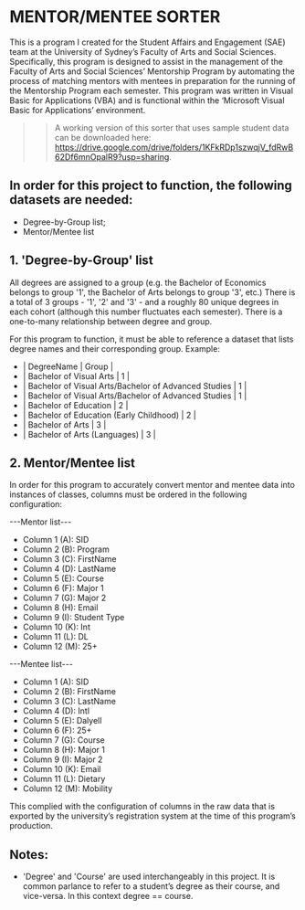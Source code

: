 # MENTOR/MENTEE SORTER
This is a program I created for the Student Affairs and Engagement (SAE) team at the University of Sydney’s Faculty of Arts and Social Sciences. Specifically, this program is designed to assist in the management of the Faculty of Arts and Social Sciences’ Mentorship Program by automating the process of matching mentors with mentees in preparation for the running of the Mentorship Program each semester.
This program was written in Visual Basic for Applications (VBA) and is functional within the ‘Microsoft Visual Basic for Applications’ environment.

>> A working version of this sorter that uses sample student data can be downloaded here: https://drive.google.com/drive/folders/1KFkRDp1szwqjV_fdRwB62Df6mnOpalR9?usp=sharing.

## In order for this project to function, the following datasets are needed:
- Degree-by-Group list;
- Mentor/Mentee list

## 1. 'Degree-by-Group' list
All degrees are assigned to a group (e.g. the Bachelor of Economics belongs to group '1', the Bachelor of Arts belongs to group '3', etc.) There is a total of 3 groups - '1', '2' and '3' - and a roughly 80 unique degrees in each cohort (although this number fluctuates each semester). There is a one-to-many relationship between degree and group.

For this program to function, it must be able to reference a dataset that lists degree names and their corresponding group.
Example:

-	| DegreeName | Group |
-	| Bachelor of Visual Arts | 1 |
-	| Bachelor of Visual Arts/Bachelor of Advanced Studies | 1 |
-	| Bachelor of Visual Arts/Bachelor of Advanced Studies | 1 |
-	| Bachelor of Education | 2 |
-	| Bachelor of Education (Early Childhood) | 2 |
-	| Bachelor of Arts | 3 |
-	| Bachelor of Arts (Languages) | 3 |

## 2. Mentor/Mentee list
In order for this program to accurately convert mentor and mentee data into instances of classes, columns must be ordered in the following configuration:

---Mentor list---
- Column 1 (A): SID
- Column 2 (B): Program
- Column 3 (C): FirstName
- Column 4 (D): LastName
- Column 5 (E): Course
- Column 6 (F): Major 1
- Column 7 (G): Major 2
- Column 8 (H): Email
- Column 9 (I): Student Type
- Column 10 (K): Int
- Column 11 (L): DL
- Column 12 (M): 25+

---Mentee list---
- Column 1 (A): SID
- Column 2 (B): FirstName
- Column 3 (C): LastName
- Column 4 (D): Intl
- Column 5 (E): Dalyell
- Column 6 (F): 25+
- Column 7 (G): Course
- Column 8 (H): Major 1
- Column 9 (I): Major 2
- Column 10 (K): Email
- Column 11 (L): Dietary
- Column 12 (M): Mobility

This complied with the configuration of columns in the raw data that is exported by the university’s registration system at the time of this program’s production.

## Notes:
- 'Degree' and 'Course' are used interchangeably in this project. It is common parlance to refer to a student’s degree as their course, and vice-versa. In this context degree == course.
